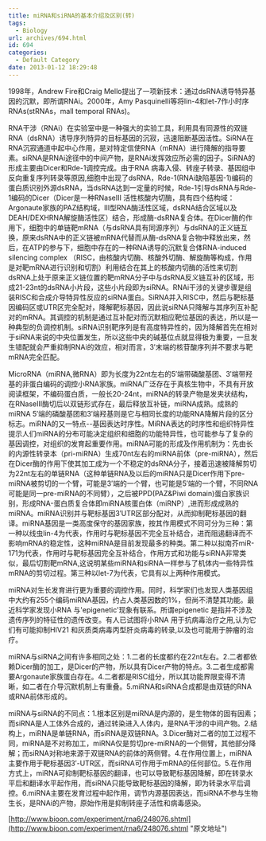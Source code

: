 ```yaml
---
title: miRNA和siRNA的基本介绍及区别(转)
tags:
  - Biology
url: archives/694.html
id: 694
categories:
  - Default Category
date: 2013-01-12 18:29:48
---
```


1998年，Andrew Fire和Craig Mello提出了一项新技术：通过dsRNA诱导特异基因的沉默，即所谓RNAi。2000年，Amy Pasquinelli等将lin-4和let-7作小时序RNAs(stRNAs，mall temporal RNAs)。

RNA干涉（RNAi）在实验室中是一种强大的实验工具，利用具有同源性的双链RNA（dsRNA）诱导序列特异的目标基因的沉寂，迅速阻断基因活性。SiRNA在RNA沉寂通道中起中心作用，是对特定信使RNA（mRNA）进行降解的指导要素。siRNA是RNAi途径中的中间产物，是RNAi发挥效应所必需的因子。SiRNA的形成主要由Dicer和Rde-1调控完成。由于RNA 病毒入侵、转座子转录、基因组中反向重复序列转录等原因,细胞中出现了dsRNA，Rde-1(RNAi缺陷基因-1)编码的蛋白质识别外源dsRNA，当dsRNA达到一定量的时候，Rde-1引导dsRNA与Rde-1编码的Dicer（Dicer是一种RNaseIII 活性核酸内切酶，具有四个结构域：Argonaute家族的PAZ结构域，III型RNA酶活性区域，dsRNA结合区域以及DEAH/DEXHRNA解旋酶活性区）结合，形成酶-dsRNA复合体。在Dicer酶的作用下，细胞中的单链靶mRNA（与dsRNA具有同源序列）与dsRNA的正义链互换，原来dsRNA中的正义链被mRNA代替而从酶-dsRNA复合物中释放出来，然后，在ATP的参与下，细胞中存在的一种RNA诱导的沉默复合体RNA-induced silencing complex （RISC，由核酸内切酶、核酸外切酶、解旋酶等构成，作用是对靶mRNA进行识别和切割）利用结合在其上的核酸内切酶的活性来切割dsRNA上处于原来正义链位置的靶mRNA分子中与dsRNA反义链互补的区域，形成21-23nt的dsRNA小片段，这些小片段即为siRNA。RNAi干涉的关键步骤是组装RISC和合成介导特异性反应的siRNA蛋白。SiRNA并入RISC中，然后与靶标基因编码区或UTR区完全配对，降解靶标基因，因此说siRNA只降解与其序列互补配对的mRNA。其调控的机制是通过互补配对而沉默相应靶位基因的表达，所以是一种典型的负调控机制。siRNA识别靶序列是有高度特异性的，因为降解首先在相对于siRNA来说的中央位置发生，所以这些中央的碱基位点就显得极为重要，一旦发生错配就会严重抑制RNAi的效应，相对而言，3′末端的核苷酸序列并不要求与靶mRNA完全匹配。<!--more-->

MicroRNA（miRNA,微RNA）即为长度为22nt左右的5′端带磷酸基团、3′端带羟基的非蛋白编码的调控小RNA家族。miRNA广泛存在于真核生物中，不具有开放阅读框架，不编码蛋白质，一般长20-24nt，miRNA的转录产物是发夹状结构，在RNaseⅢ酶切后以双链形式存在，最后释放互补链，miRNA成熟。成熟的miRNA 5′端的磷酸基团和3′端羟基则是它与相同长度的功能RNA降解片段的区分标志。miRNA的又一特点--基因表达时序性。MiRNA表达的时序性和组织特异性提示人们miRNA的分布可能决定组织和细胞的功能特异性，也可能参与了复杂的基因调控，对组织的发育起重要作用。miRNA可能的形成及作用机制为：先由长的内源性转录本（pri-miRNA）生成70nt左右的miRNA前体（pre-miRNA），然后在Dicer酶的作用下使其加工成为一个不稳定的dsRNA分子，接着迅速被降解剪切为22nt左右的单链RNA（这种单链RNA及以后的miRNA只是Dicer作用下pre-miRNA被剪切的一个臂，可能是3′端的一个臂，也可能是5′端的一个臂，不同RNA可能是同一pre-miRNA的不同臂），之后被PPD(PAZ&Piwi domain)蛋白家族识别，形成RNA-蛋白质复合体即miRNA核蛋白体（miRNP）,进而形成成熟的miRNA。miRNA识别并与靶标基因3′UTR区部分配对，从而抑制靶标基因的翻译。miRNA基因是一类高度保守的基因家族，按其作用模式不同可分为三种：第一种以线虫lin-4为代表，作用时与靶标基因不完全互补结合，进而阻遏翻译而不影响mRNA的稳定性，这种miRNA是目前发现最多的种类。第二种以拟南芥miR-171为代表，作用时与靶标基因完全互补结合，作用方式和功能与siRNA非常类似，最后切割靶mRNA,这说明某些miRNA和siRNA一样参与了机体内一些特异性mRNA的剪切过程。第三种以let-7为代表，它具有以上两种作用模式。

miRNA对生长发育进行更为重要的调控作用。同时，科学家们也发现人类基因组中大约有255个编码miRNA基因，约占人类基因数的1%，但尚不清楚其功能。最近科学家发现小RNA 与'epigenetic'现象有联系。所谓epigenetic 是指并不涉及遗传序列的特征性的遗传改变。有人已试图将小RNA 用于抗病毒治疗之用,认为它们有可能抑制HIV21 和灰质类病毒丙型肝炎病毒的转录,以及也可能用于肿瘤的治疗。

miRNA与siRNA之间有许多相同之处：1.二者的长度都约在22nt左右。2.二者都依赖Dicer酶的加工，是Dicer的产物，所以具有Dicer产物的特点。3.二者生成都需要Argonaute家族蛋白存在。4.二者都是RISC组分，所以其功能界限变得不清晰，如二者在介导沉默机制上有重叠。5.miRNA和siRNA合成都是由双链的RNA或RNA前体形成的。

miRNA与siRNA的不同点：1.根本区别是miRNA是内源的，是生物体的固有因素；而siRNA是人工体外合成的，通过转染进入人体内，是RNA干涉的中间产物。2.结构上，miRNA是单链RNA，而siRNA是双链RNA。3.Dicer酶对二者的加工过程不同，miRNA是不对称加工，miRNA仅是剪切pre-miRNA的一个侧臂，其他部分降解；而siRNA对称地来源于双链RNA的前体的两侧臂。4.在作用位置上，miRNA主要作用于靶标基因3′-UTR区，而siRNA可作用于mRNA的任何部位。5.在作用方式上，miRNA可抑制靶标基因的翻译，也可以导致靶标基因降解，即在转录水平后和翻译水平起作用，而siRNA只能导致靶标基因的降解，即为转录水平后调控。6.miRNA主要在发育过程中起作用，调节内源基因表达，而siRNA不参与生物生长，是RNAi的产物，原始作用是抑制转座子活性和病毒感染。

[http://www.bioon.com/experiment/rna6/248076.shtml](http://www.bioon.com/experiment/rna6/248076.shtml "原文地址")